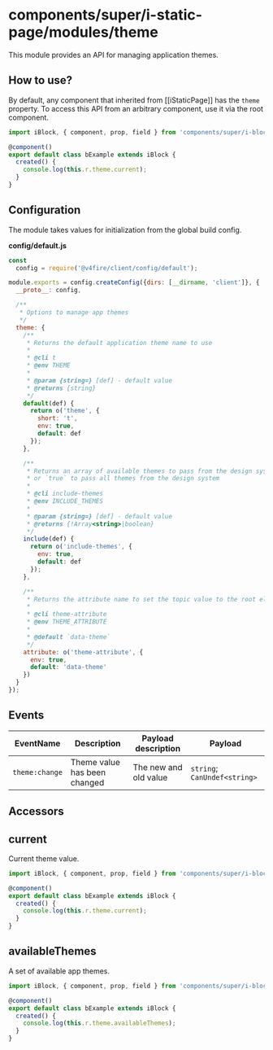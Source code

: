 # components/super/i-static-page/modules/theme

This module provides an API for managing application themes.

## How to use?

By default, any component that inherited from [[iStaticPage]] has the `theme` property.
To access this API from an arbitrary component, use it via the root component.

```typescript
import iBlock, { component, prop, field } from 'components/super/i-block/i-block';

@component()
export default class bExample extends iBlock {
  created() {
    console.log(this.r.theme.current);
  }
}
```

## Configuration

The module takes values for initialization from the global build config.

__config/default.js__

```js
const
  config = require('@v4fire/client/config/default');

module.exports = config.createConfig({dirs: [__dirname, 'client']}, {
  __proto__: config,

  /**
   * Options to manage app themes
   */
  theme: {
    /**
     * Returns the default application theme name to use
     *
     * @cli t
     * @env THEME
     *
     * @param {string=} [def] - default value
     * @returns {string}
     */
    default(def) {
      return o('theme', {
        short: 't',
        env: true,
        default: def
      });
    },

    /**
     * Returns an array of available themes to pass from the design system to the runtime,
     * or `true` to pass all themes from the design system
     *
     * @cli include-themes
     * @env INCLUDE_THEMES
     *
     * @param {string=} [def] - default value
     * @returns {!Array<string>|boolean}
     */
    include(def) {
      return o('include-themes', {
        env: true,
        default: def
      });
    },

    /**
     * Returns the attribute name to set the topic value to the root element
     *
     * @cli theme-attribute
     * @env THEME_ATTRIBUTE
     *
     * @default `data-theme`
     */
    attribute: o('theme-attribute', {
      env: true,
      default: 'data-theme'
    })
  }
});
```

## Events

| EventName      | Description                  | Payload description   | Payload                      |
|----------------|------------------------------|-----------------------|------------------------------|
| `theme:change` | Theme value has been changed | The new and old value | `string`; `CanUndef<string>` |

## Accessors

## current

Current theme value.

```typescript
import iBlock, { component, prop, field } from 'components/super/i-block/i-block';

@component()
export default class bExample extends iBlock {
  created() {
    console.log(this.r.theme.current);
  }
}
```

## availableThemes

A set of available app themes.

```typescript
import iBlock, { component, prop, field } from 'components/super/i-block/i-block';

@component()
export default class bExample extends iBlock {
  created() {
    console.log(this.r.theme.availableThemes);
  }
}
```
